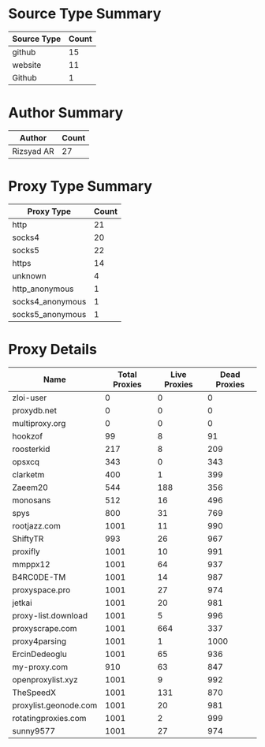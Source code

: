 # Source Type Summary

| Source Type | Count |
|-------------|-------|
| github | 15 |
| website | 11 |
| Github | 1 |


# Author Summary

| Author | Count |
|--------|-------|
| Rizsyad AR | 27 |


# Proxy Type Summary

| Proxy Type | Count |
|------------|-------|
| http | 21 |
| socks4 | 20 |
| socks5 | 22 |
| https | 14 |
| unknown | 4 |
| http_anonymous | 1 |
| socks4_anonymous | 1 |
| socks5_anonymous | 1 |


# Proxy Details

| Name | Total Proxies | Live Proxies | Dead Proxies |
|------|---------------|--------------|---------------|
| zloi-user | 0 | 0 | 0 |
| proxydb.net | 0 | 0 | 0 |
| multiproxy.org | 0 | 0 | 0 |
| hookzof | 99 | 8 | 91 |
| roosterkid | 217 | 8 | 209 |
| opsxcq | 343 | 0 | 343 |
| clarketm | 400 | 1 | 399 |
| Zaeem20 | 544 | 188 | 356 |
| monosans | 512 | 16 | 496 |
| spys | 800 | 31 | 769 |
| rootjazz.com | 1001 | 11 | 990 |
| ShiftyTR | 993 | 26 | 967 |
| proxifly | 1001 | 10 | 991 |
| mmppx12 | 1001 | 64 | 937 |
| B4RC0DE-TM | 1001 | 14 | 987 |
| proxyspace.pro | 1001 | 27 | 974 |
| jetkai | 1001 | 20 | 981 |
| proxy-list.download | 1001 | 5 | 996 |
| proxyscrape.com | 1001 | 664 | 337 |
| proxy4parsing | 1001 | 1 | 1000 |
| ErcinDedeoglu | 1001 | 65 | 936 |
| my-proxy.com | 910 | 63 | 847 |
| openproxylist.xyz | 1001 | 9 | 992 |
| TheSpeedX | 1001 | 131 | 870 |
| proxylist.geonode.com | 1001 | 20 | 981 |
| rotatingproxies.com | 1001 | 2 | 999 |
| sunny9577 | 1001 | 27 | 974 |
